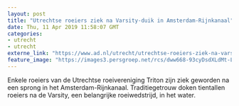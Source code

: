 ```yaml
---
layout: post
title: "Utrechtse roeiers ziek na Varsity-duik in Amsterdam-Rijnkanaal"
date: Thu, 11 Apr 2019 11:58:07 GMT
categories: 
- utrecht 
- utrecht 
externe_link: "https://www.ad.nl/utrecht/utrechtse-roeiers-ziek-na-varsity-duik-in-amsterdam-rijnkanaal~a3cc8a0d/"
feature_image: "https://images3.persgroep.net/rcs/dww668-93cyDsdXLdMt-L2UwXUA/diocontent/145219167/_fitwidth/400/?appId=21791a8992982cd8da851550a453bd7f&quality=0.7"
---
```


Enkele roeiers van de Utrechtse roeivereniging Triton zijn ziek geworden na een sprong in het Amsterdam-Rijnkanaal. Traditiegetrouw doken tientallen roeiers na de Varsity, een belangrijke roeiwedstrijd, in het water.
